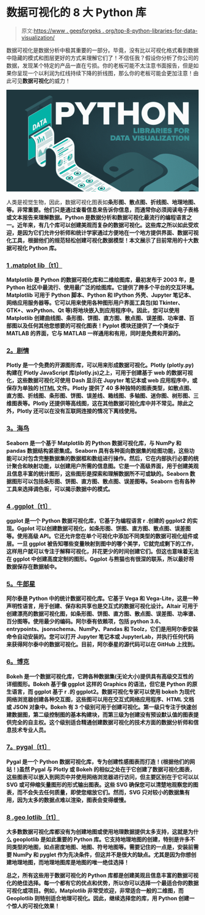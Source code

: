 # 数据可视化的 8 大 Python 库

> 原文:[https://www . geesforgeks . org/top-8-python-libraries-for-data-visualization/](https://www.geeksforgeeks.org/top-8-python-libraries-for-data-visualization/)

数据可视化是数据分析中极其重要的一部分。毕竟，没有比以可视化格式看到数据中隐藏的模式和图层更好的方式来理解它们了！不信任我？假设你分析了你公司的数据，发现某个特定的产品一直在亏损。你的老板可能不太注意书面报告，但是如果你呈现一个以利润为红线持续下降的折线图，那么你的老板可能会更加注意！由此可见**数据可视化**的威力！

![Top-8-Python-Libraries-for-Data-Visualization](img/b5977ddb31ef19718d09a67e80468d8c.png)

人类是视觉生物，因此，数据可视化图表如**条形图、散点图、折线图、地理地图、**等。非常重要。他们只是通过查看信息来告诉你信息，而通常你必须阅读电子表格或文本报告来理解数据。[](https://www.geeksforgeeks.org/python-programming-language/)**Python 是数据分析和数据可视化最流行的编程语言之一。近年来，有几个库可以创建美观而复杂的数据可视化。这些库之所以如此受欢迎，是因为它们允许分析师和统计学家通过方便地在一个地方提供界面、数据可视化工具，根据他们的规范轻松创建可视化数据模型！本文展示了目前常用的**十大数据可视化 Python 库**。**

### **[1 .matplot lib〔t1〕](https://matplotlib.org/)**

**Matplotlib 是 Python 的数据可视化库和二维绘图库，最初发布于 2003 年，是 Python 社区中最流行、使用最广泛的绘图库。它提供了跨多个平台的交互环境。Matplotlib 可用于 Python 脚本、Python 和 IPython 外壳、Jupyter 笔记本、网络应用服务器等。它可以用来使用各种图形用户界面工具包(如 Tkinter、GTK+、wxPython、Qt 等)将地块嵌入到应用程序中。因此，您可以使用 Matplotlib 创建曲线图、条形图、饼图、直方图、散点图、误差图、功率谱、百部图以及任何其他您想要的可视化图表！Pyplot 模块还提供了一个类似于 MATLAB 的界面，它与 MATLAB 一样通用和有用，同时是免费和开源的。**

### **[2。剧情](https://plotly.com/)**

**Plotly 是一个免费的开源图形库，可以用来形成数据可视化。Plotly (plotly.py)构建在 Plotly JavaScript 库(plotly.js)之上，可用于创建基于 web 的数据可视化，这些数据可视化可使用 Dash 显示在 Jupyter 笔记本或 web 应用程序中，或保存为单独的 [HTML](https://www.geeksforgeeks.org/html-tutorials/) 文件。Plotly 提供了 40 多种独特的图表类型，如散点图、直方图、折线图、条形图、饼图、误差线、箱线图、多轴图、迷你图、树形图、三维图表等。Plotly 还提供等高线图，这在其他数据可视化库中并不常见。除此之外，Plotly 还可以在没有互联网连接的情况下离线使用。**

### **[3。海鸟](https://seaborn.pydata.org/)**

**Seaborn 是一个基于 Matplotlib 的 Python 数据可视化库，与 NumPy 和 pandas 数据结构紧密集成。Seaborn 具有各种面向数据集的绘图功能，这些功能可以对包含完整数据集的数据框和数组进行操作。然后，它在内部执行必要的统计聚合和映射功能，以创建用户所需的信息图。它是一个高级界面，用于创建美观且信息丰富的统计图形，这些图形是探索和理解数据所不可或缺的。Seaborn 数据图形可以包括条形图、饼图、直方图、散点图、误差图等。Seaborn 也有各种工具来选择调色板，可以揭示数据中的模式。**

### **[4 .ggplot〔t1〕](http://ggplot.yhathq.com/)**

**ggplot 是一个 Python 数据可视化库，它基于为编程语言 r .创建的 ggplot2 的实现。Ggplot 可以创建数据可视化，如条形图、饼图、直方图、散点图、误差图等。使用高级 API。它还允许您在单个可视化中添加不同类型的数据可视化组件或层。一旦 ggplot 被告知哪些变量映射到图中的哪个美学，它就完成剩下的工作，这样用户就可以专注于解释可视化，并花更少的时间创建它们。但这也意味着无法在 ggplot 中创建高度定制的图形。Ggplot 与熊猫也有很深的联系，所以最好将数据保存在数据帧中。**

### **[5。牛郎星](https://altair-viz.github.io/)**

**阿尔泰是 Python 中的统计数据可视化库。它基于 Vega 和 Vega-Lite，这是一种声明性语言，用于创建、保存和共享也是交互式的数据可视化设计。Altair 可用于创建漂亮的数据可视化图，如条形图、饼图、直方图、散点图、误差图、功率谱、百分图等。使用最少的编码。阿尔泰有依赖项，包括 python 3.6、entrypoints、jsonschema、NumPy、Pandas 和 Toolz，它们是用阿尔泰安装命令自动安装的。您可以打开 Jupyter 笔记本或 JupyterLab，并执行任何代码来获得阿尔泰中的数据可视化。目前，阿尔泰星的源代码可以在 GitHub 上找到。**

### **[6。博克](https://bokeh.org/)**

**Bokeh 是一个数据可视化库，它跨各种数据集(无论大小)提供具有高级交互性的详细图形。Bokeh 基于像 ggplot 这样的 Graphics 的语法，但它是 Python 的原生语言，而 ggplot 基于 r .的 ggplot2。数据可视化专家可以使用 bokeh 为现代网络浏览器创建各种交互图，这些图可以用在交互式网络应用程序、HTML 文档或 JSON 对象中。Bokeh 有 3 个级别可用于创建可视化。第一级只专注于快速创建数据图，第二级控制图的基本构建块，而第三级为创建没有预设默认值的图表提供完全的自主权。这个级别适合精通创建数据可视化的技术方面的数据分析师和信息技术专业人员。**

### **[7。pygal〔t1〕](http://www.pygal.org/en/stable/)**

**Pygal 是一个 Python 数据可视化库，专为创建性感图表而打造！(根据他们的网站！)虽然 Pygal 与 Plotly 或 Bokeh 的相似之处在于它创建了数据可视化图表，这些图表可以嵌入到网页中并使用网络浏览器进行访问，但主要区别在于它可以以 SVG 或可伸缩矢量图形的形式输出图表。这些 SVG 确保您可以清楚地观察您的图表，而不会失去任何质量，即使您缩放它们。然而，SVG 只对较小的数据集有用，因为太多的数据点难以渲染，图表会变得缓慢。**

### **[8 .geo lotlib〔t1〕](https://github.com/andrea-cuttone/geoplotlib)**

**大多数数据可视化库都没有为创建地图或使用地理数据提供太多支持，这就是为什么 geoplotlib 是如此重要的 Python 库。它支持地理地图的创建，特别是许多不同类型的地图，如点密度地图、地图、符号地图等。需要记住的一点是，安装前需要 NumPy 和 pyglet 作为先决条件，但这并不是很大的缺点。尤其是因为你想创建地理地图，而地理地图库是地图的唯一绝佳选择！**

**总之，所有这些用于数据可视化的 **Python 库**都是创建美观且信息丰富的数据可视化的绝佳选择。每一个都有它的优点和优势，所以你可以选择一个最适合你的数据可视化或项目。例如，Matplotlib 非常受欢迎，非常适合一般的二维图，而 Geoplotlib 则特别适合地理可视化。因此，继续选择您的库，用 Python 创建一个惊人的可视化效果！**